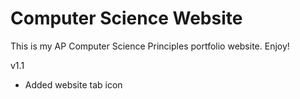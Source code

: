# Computer Science Website
This is my AP Computer Science Principles portfolio website.
Enjoy!

v1.1 <br/>
 - Added website tab icon
